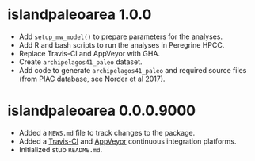 # islandpaleoarea 1.0.0

* Add `setup_mw_model()` to prepare parameters for the analyses.
* Add R and bash scripts to run the analyses in Peregrine HPCC.
* Replace Travis-CI and AppVeyor with GHA.
* Create `archipelagos41_paleo` dataset.
* Add code to generate `archipelagos41_paleo` and required source files (from PIAC database, see Norder et al 2017).

# islandpaleoarea 0.0.0.9000

* Added a `NEWS.md` file to track changes to the package.
* Added a [Travis-CI](https://travis-ci.com/github/Neves-P/islandpaleoarea) and [AppVeyor](https://ci.appveyor.com/project/Neves-P/islandpaleoarea) continuous integration platforms.
* Initialized stub `README.md`.
